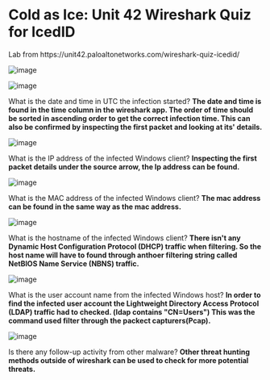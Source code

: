 <h1>Cold as Ice: Unit 42 Wireshark Quiz for IcedID</h1>
Lab from https://unit42.paloaltonetworks.com/wireshark-quiz-icedid/

![image](https://github.com/Ganburu/Cybersecurity-Portfolio/assets/162606791/e8dfb5ab-5cde-4001-9f38-7e28555bc915)

![image](https://github.com/Ganburu/Cybersecurity-Portfolio/assets/162606791/45e8a795-5f8c-43f1-82e3-3be580206ee4)

What is the date and time in UTC the infection started? **The date and time is found in the time column in the wireshark app. The order of time should be sorted in ascending order to get the correct infection time. This can also be confirmed by inspecting the first packet and looking at its' details.**

![image](https://github.com/Ganburu/Cybersecurity-Portfolio/assets/162606791/3e529328-81f1-4ce9-812c-2fec9f75bd5c)

What is the IP address of the infected Windows client? **Inspecting the first packet details under the source arrow, the Ip address can be found.**

![image](https://github.com/Ganburu/Cybersecurity-Portfolio/assets/162606791/6cd60ed7-1eb1-4955-90b3-a2d7b3c2f58f)

What is the MAC address of the infected Windows client? **The mac address can be found in the same way as the mac address.**

![image](https://github.com/Ganburu/Cybersecurity-Portfolio/assets/162606791/1b596b48-b65f-455f-a1bc-17aa26d70620)

What is the hostname of the infected Windows client? **There isn't any Dynamic Host Configuration Protocol (DHCP) traffic when filtering. So the host name will have to found through anthoer filtering string called NetBIOS Name Service (NBNS) traffic.**

![image](https://github.com/Ganburu/Cybersecurity-Portfolio/assets/162606791/4e5330d2-2b8a-483e-b8cc-24556901a29f)

 What is the user account name from the infected Windows host? **In order to find the infected user account the Lightweight Directory Access Protocol (LDAP) traffic had to checked. (ldap contains "CN=Users") This was the command used filter through the packect capturers(Pcap).**

![image](https://github.com/Ganburu/Cybersecurity-Portfolio/assets/162606791/bfbc16c7-4e1e-46de-a25a-977c660fc619)

Is there any follow-up activity from other malware? **Other threat hunting methods outside of wireshark can be used to check for more potential threats.** 
